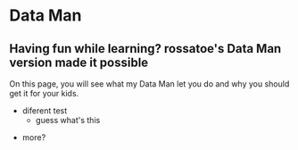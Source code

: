 # Data Man

## Having fun while learning? rossatoe's Data Man version made it possible
On this page, you will see what my Data Man let you do and why you should get it for your kids.

- diferent test
  * guess what's this
 * more?
